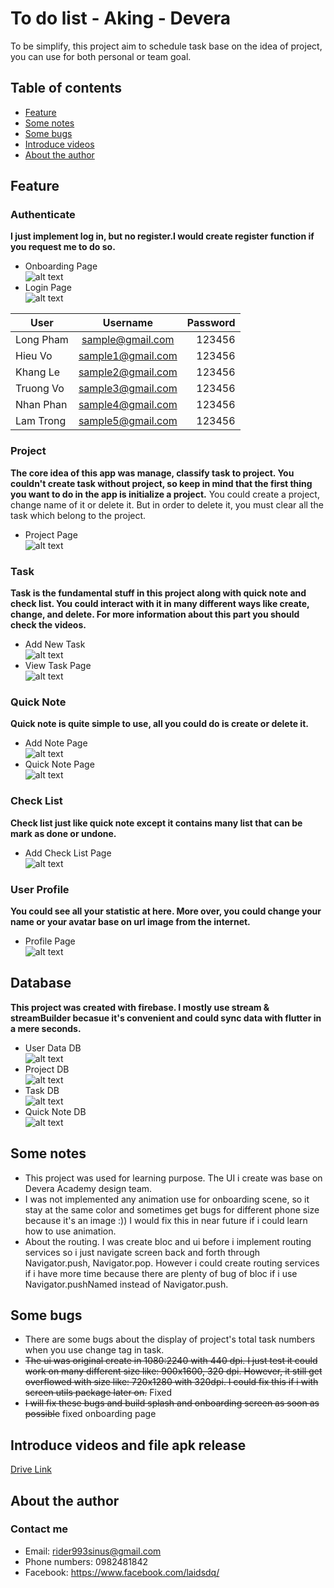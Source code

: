 # To do list - Aking - Devera
  To be simplify, this project aim to schedule task base on the idea of project, you can use for both personal or team goal. 
## Table of contents
- [Feature](#feature)
- [Some notes](#notes)
- [Some bugs](#bugs)
- [Introduce videos](#videos)
- [About the author](#about)
## Feature <a name = "feature"></a>
### Authenticate
<b>I just implement log in, but no register.I would create register function if you request me to do so.</b> 
- Onboarding Page <br />
![alt text](https://drive.google.com/uc?export=view&id=1XOWZHh3op7DsOcOrzaDE_Y36N6uK5m_o)<br />
- Login Page<br />
![alt text](https://drive.google.com/uc?export=view&id=1vmik8jTo7CqHNSPnggkg6IH7D4VlB4cU)<br />

| User        | Username            | Password |
| ------------- |:------------------------:| -----:|
| Long Pham     | sample@gmail.com | 123456|
| Hieu Vo      | sample1@gmail.com     | 123456 |
| Khang Le | sample2@gmail.com    |   123456|
| Truong Vo | sample3@gmail.com    |   123456|
| Nhan Phan | sample4@gmail.com    |   123456|
| Lam Trong | sample5@gmail.com    |   123456|
### Project
<b>The core idea of this app was manage, classify task to project. You couldn't create task without project, so keep in mind that the first thing you want to do in the app is initialize a project.</b>
You could create a project, change name of it or delete it. But in order to delete it, you must clear all the task which belong to the project.
- Project Page<br />
![alt text](https://drive.google.com/uc?export=view&id=1051bjZGtHuRSJqd85-xVmXKM20ThN2N8)<br />
### Task
<b>Task is the fundamental stuff in this project along with quick note and check list. You could interact with it in many different ways like create, change, and delete. For more information about this part you should check the videos.</b>
- Add New Task<br />
![alt text](https://drive.google.com/uc?export=view&id=1YzIgawMYmmLSA6qfB8sLDWYwgB3OMbyv)<br />
- View Task Page<br />
![alt text](https://drive.google.com/uc?export=view&id=11GkM0nMpFw_zv3Plq_O428Wb2k12Mbld)<br />
### Quick Note
<b>Quick note is quite simple to use, all you could do is create or delete it.</b>
- Add Note Page<br />
![alt text](https://drive.google.com/uc?export=view&id=1gyorypUmzjJRK3aVSfR6KsRyMBR41LAQ)<br />
- Quick Note Page<br />
![alt text](https://drive.google.com/uc?export=view&id=1H9-GLZ-f8Q1rOG6cNrMH9UA36v2gcYYM)<br />
### Check List
<b>Check list just like quick note except it contains many list that can be mark as done or undone.</b>
- Add Check List Page<br />
![alt text](https://drive.google.com/uc?export=view&id=1xqvZBFH1FZpaIrXzRluBTaj7yRq-SO6W)<br />
### User Profile
<b>You could see all your statistic at here. More over, you could change your name or your avatar base on url image from the internet.</b>
- Profile Page<br />
![alt text](https://drive.google.com/uc?export=view&id=1qw9PTtpV-mUgx6k-ZX63ssc6pJKUIrNg)<br />
## Database
<b>This project was created with firebase. I mostly use stream & streamBuilder becasue it's convenient and could sync data with flutter in a mere seconds.</b>
- User Data DB<br />
![alt text](https://drive.google.com/uc?export=view&id=154NPcCO0_l46fHoArPR9lo3HFEjalLPh)<br />
- Project DB<br />
![alt text](https://drive.google.com/uc?export=view&id=1kBtVEdVNLCPyS9cEjtsZzyHp6WxqlYB6)<br />
- Task DB<br />
![alt text](https://drive.google.com/uc?export=view&id=17aSTPUwdUqg6MNbw3aZC_77R51C5kLmD)<br />
- Quick Note DB<br />
![alt text](https://drive.google.com/uc?export=view&id=1Gt6fxFE6M76zMJ1fWBuBqR22qcYAJO_y)<br />
## Some notes <a name = "notes"></a>
- This project was used for learning purpose. The UI i create was base on Devera Academy design team.
- I was not implemented any animation use for onboarding scene, so it stay at the same color and sometimes get bugs for different phone size because it's an image :)) I would fix this in near future if i could learn how to use animation.
- About the routing. I was create bloc and ui before i implement routing services so i just navigate screen back and forth through Navigator.push, Navigator.pop. However i could create routing services if i have more time because there are plenty of bug of bloc if i use Navigator.pushNamed instead of Navigator.push.
## Some bugs <a name = "bugs"></a>
- There are some bugs about the display of project's total task numbers when you use change tag in task.
- <s>The ui was original create in 1080:2240 with 440 dpi. I just test it could work on many different size like: 900x1600, 320 dpi. However, it still get overflowed with size like: 720x1280 with 320dpi. I could fix this if i with screen utils package later on.</s> Fixed
- <s>I will fix these bugs and build splash and onboarding screen as soon as possible</s> fixed onboarding page
## Introduce videos and file apk release <a name = "videos"></a>
[Drive Link](https://drive.google.com/drive/folders/1Zu3mayz9B3f-dgkc_Bi7XKL2y7MjtwxY?usp=sharing)
## About the author <a name = "about"></a>
### Contact me 
- Email: rider993sinus@gmail.com 
- Phone numbers: 0982481842
- Facebook: https://www.facebook.com/laidsdq/
